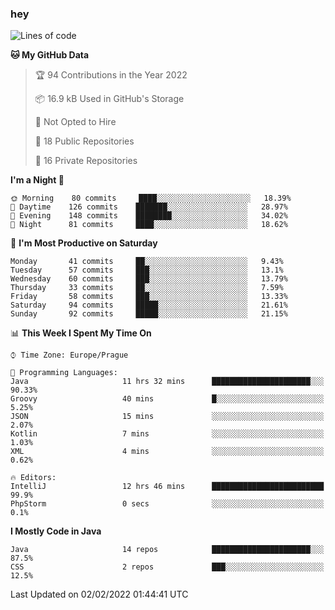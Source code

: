 ### hey

<!--START_SECTION:waka-->
![Lines of code](https://img.shields.io/badge/From%20Hello%20World%20I%27ve%20Written-100%20Thousand%20lines%20of%20code-blue)

**🐱 My GitHub Data** 

> 🏆 94 Contributions in the Year 2022
 > 
> 📦 16.9 kB Used in GitHub's Storage 
 > 
> 🚫 Not Opted to Hire
 > 
> 📜 18 Public Repositories 
 > 
> 🔑 16 Private Repositories  
 > 
**I'm a Night 🦉** 

```text
🌞 Morning    80 commits     ████░░░░░░░░░░░░░░░░░░░░░   18.39% 
🌆 Daytime    126 commits    ███████░░░░░░░░░░░░░░░░░░   28.97% 
🌃 Evening    148 commits    ████████░░░░░░░░░░░░░░░░░   34.02% 
🌙 Night      81 commits     ████░░░░░░░░░░░░░░░░░░░░░   18.62%

```
📅 **I'm Most Productive on Saturday** 

```text
Monday       41 commits     ██░░░░░░░░░░░░░░░░░░░░░░░   9.43% 
Tuesday      57 commits     ███░░░░░░░░░░░░░░░░░░░░░░   13.1% 
Wednesday    60 commits     ███░░░░░░░░░░░░░░░░░░░░░░   13.79% 
Thursday     33 commits     ██░░░░░░░░░░░░░░░░░░░░░░░   7.59% 
Friday       58 commits     ███░░░░░░░░░░░░░░░░░░░░░░   13.33% 
Saturday     94 commits     █████░░░░░░░░░░░░░░░░░░░░   21.61% 
Sunday       92 commits     █████░░░░░░░░░░░░░░░░░░░░   21.15%

```


📊 **This Week I Spent My Time On** 

```text
⌚︎ Time Zone: Europe/Prague

💬 Programming Languages: 
Java                     11 hrs 32 mins      ██████████████████████░░░   90.33% 
Groovy                   40 mins             █░░░░░░░░░░░░░░░░░░░░░░░░   5.25% 
JSON                     15 mins             ░░░░░░░░░░░░░░░░░░░░░░░░░   2.07% 
Kotlin                   7 mins              ░░░░░░░░░░░░░░░░░░░░░░░░░   1.03% 
XML                      4 mins              ░░░░░░░░░░░░░░░░░░░░░░░░░   0.62%

🔥 Editors: 
IntelliJ                 12 hrs 46 mins      █████████████████████████   99.9% 
PhpStorm                 0 secs              ░░░░░░░░░░░░░░░░░░░░░░░░░   0.1%

```

**I Mostly Code in Java** 

```text
Java                     14 repos            ██████████████████████░░░   87.5% 
CSS                      2 repos             ███░░░░░░░░░░░░░░░░░░░░░░   12.5%

```



 Last Updated on 02/02/2022 01:44:41 UTC
<!--END_SECTION:waka-->
